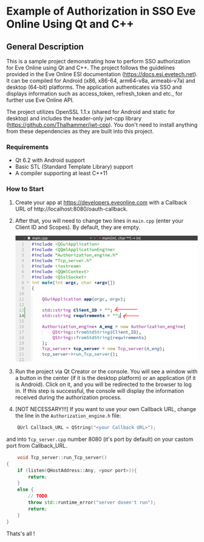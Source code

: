 # Example of Authorization in SSO Eve Online Using Qt and C++

## General Description
This is a sample project demonstrating how to perform SSO authorization for Eve Online using Qt and C++. The project follows the guidelines provided in the Eve Online ESI documentation (https://docs.esi.evetech.net). It can be compiled for Android (x86, x86-64, arm64-v8a, armeabi-v7a) and desktop (64-bit) platforms. The application authenticates via SSO and displays information such as access_token, refresh_token and etc., for further use Eve Online API.

The project utilizes OpenSSL 1.1.x (shared for Android and static for desktop) and includes the header-only jwt-cpp library (https://github.com/Thalhammer/jwt-cpp). You don't need to install anything from these dependencies as they are built into this project.

### Requirements
- Qt 6.2 with Android support
- Basic STL (Standard Template Library) support
- A compiler supporting at least C++11

### How to Start
1. Create your app at https://developers.eveonline.com with a Callback URL of http://localhost:8080/oauth-callback.
2. After that, you will need to change two lines in `main.cpp` (enter your Client ID and Scopes). By default, they are empty. 

    ![main](./data/github/Screenshot%20from%202023-07-28%2017-58-10.png)

3. Run the project via Qt Creator or the console. You will see a window with a button in the center (if it is the desktop platform) or an application (if it is Android). Click on it, and you will be redirected to the browser to log in. If this step is successful, the console will display the information received during the authorization process.

4. [NOT NECESSARY!!!] If you want to use your own Callback URL, change the line in the `Authorization_engine.h` file:
```c++
    QUrl Callback_URL = QString("<your Callback URL>");
```
and into `Tcp_server.cpp` number 8080 (it's port by default) on your castom port from Callback_URL.

```c++
    void Tcp_server::run_Tcp_server()
{
    if (listen(QHostAddress::Any, <your port>)){
        return;
    }
    else {
        // TODO
        throw std::runtime_error("server dosen't run");
        return;
    }
}
```
 Thats's all !